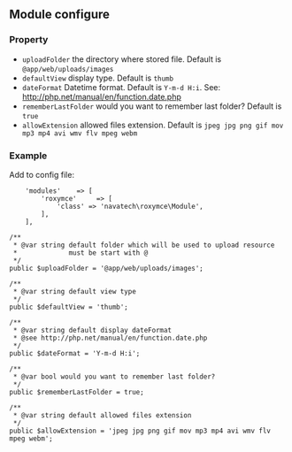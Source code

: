 Module configure
---
### Property

* `uploadFolder` the directory where stored file. Default is `@app/web/uploads/images`
* `defaultView` display type. Default is `thumb`
* `dateFormat` Datetime format. Default is `Y-m-d H:i`. See: http://php.net/manual/en/function.date.php
* `rememberLastFolder` would you want to remember last folder? Default is `true`
* `allowExtension` allowed files extension. Default is `jpeg jpg png gif mov mp3 mp4 avi wmv flv mpeg webm`

### Example
Add to config file:
```
	'modules'    => [
		'roxymce'     => [
			'class' => 'navatech\roxymce\Module',
		],
	],
```


	/**
	 * @var string default folder which will be used to upload resource
	 *             must be start with @
	 */
	public $uploadFolder = '@app/web/uploads/images';

	/**
	 * @var string default view type
	 */
	public $defaultView = 'thumb';

	/**
	 * @var string default display dateFormat
	 * @see http://php.net/manual/en/function.date.php
	 */
	public $dateFormat = 'Y-m-d H:i';

	/**
	 * @var bool would you want to remember last folder?
	 */
	public $rememberLastFolder = true;

	/**
	 * @var string default allowed files extension
	 */
	public $allowExtension = 'jpeg jpg png gif mov mp3 mp4 avi wmv flv mpeg webm';
